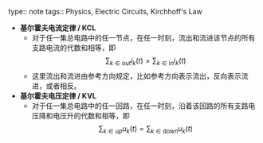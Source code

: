 type:: note
tags:: Physics, Electric Circuits, Kirchhoff's Law

- **基尔霍夫电流定律 / KCL**
	- 对于任一集总电路中的任一节点，在任一时刻，流出和流进该节点的所有支路电流的代数和相等，即
	  $$
	  \sum_{k\in \mathrm out} i_k(t)=\sum_{k\in \mathrm in} i_k(t)
	  $$
	- 这里流出和流进由参考方向规定，比如参考方向表示流出，反向表示流进，或者相反。
- **基尔霍夫电压定律 / KVL**
	- 对于任一集总电路中的任一回路，在任一时刻，沿着该回路的所有支路电压降和电压升的代数和相等，即
	  $$
	  \sum_{k\in \mathrm up} u_k(t)=\sum_{k\in \mathrm down} u_k(t)
	  $$